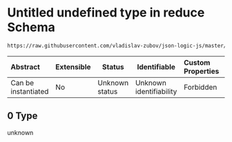 # Untitled undefined type in reduce Schema

```txt
https://raw.githubusercontent.com/vladislav-zubov/json-logic-js/master/schemas/operators/array/reduce.json#/examples/0/reduce/1/+/0
```




| Abstract            | Extensible | Status         | Identifiable            | Custom Properties | Additional Properties | Access Restrictions | Defined In                                                          |
| :------------------ | ---------- | -------------- | ----------------------- | :---------------- | --------------------- | ------------------- | ------------------------------------------------------------------- |
| Can be instantiated | No         | Unknown status | Unknown identifiability | Forbidden         | Allowed               | none                | [reduce.json\*](operators/array/reduce.json "open original schema") |

## 0 Type

unknown
